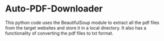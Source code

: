 # Auto-PDF-Downloader
This python code uses the BeautifulSoup module to extract all the pdf files from the target websites and store it in a local directory. It also has a functionality of converting the pdf files to txt format.
